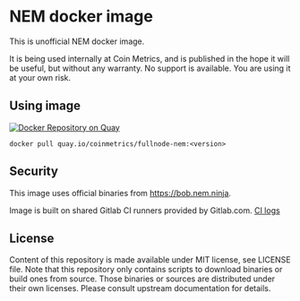 # NEM docker image

This is unofficial NEM docker image.

It is being used internally at Coin Metrics, and is published in the hope it will be useful, but without any warranty. No support is available. You are using it at your own risk.

## Using image

[![Docker Repository on Quay](https://quay.io/repository/coinmetrics/fullnode-nem/status "Docker Repository on Quay")](https://quay.io/repository/coinmetrics/fullnode-nem)

```
docker pull quay.io/coinmetrics/fullnode-nem:<version>
```

## Security

This image uses official binaries from https://bob.nem.ninja.

Image is built on shared Gitlab CI runners provided by Gitlab.com. [CI logs](https://gitlab.com/coinmetrics/fullnodes/nem/pipelines)

## License

Content of this repository is made available under MIT license, see LICENSE file.
Note that this repository only contains scripts to download binaries or build ones from source.
Those binaries or sources are distributed under their own licenses.
Please consult upstream documentation for details.
